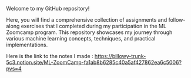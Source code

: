 Welcome to my GitHub repository! 

Here, you will find a comprehensive collection of assignments and follow-along exercises that I completed during my participation in the ML Zoomcamp program. This repository showcases my journey through various machine learning concepts, techniques, and practical implementations.

Here is the link to the notes I made : https://billowy-trunk-5c3.notion.site/ML-ZoomCamp-fa1ab8b6285c40a5af427862ea6c5006?pvs=4

